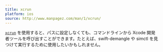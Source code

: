 ```yaml
---
title: xcrun
platform: ios
source: http://www.manpagez.com/man/1/xcrun/
---
```


[`xcrun`](http://www.manpagez.com/man/1/xcrun/ "xcrun man page") を使用すると、パスに設定しなくても、コマンドラインから Xcode 開発者ツールを呼び出すことができます。たとえば、swift-demangle や simctl を見つけて実行するために使用したいかもしれません。
